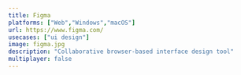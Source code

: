```yaml
---
title: Figma
platforms: ["Web","Windows","macOS"]
url: https://www.figma.com/
usecases: ["ui design"]
image: figma.jpg
description: "Collaborative browser-based interface design tool"
multiplayer: false
---
```

